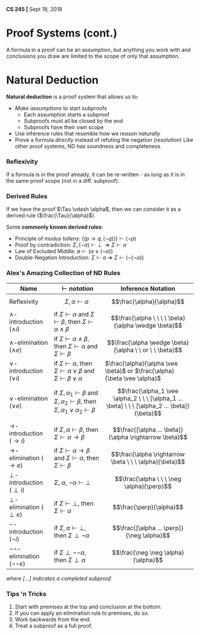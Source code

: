 **CS 245 |** Sept 18, 2018



#  Proof Systems (cont.)
A formula in a proof can be an assumption, but anything you work with and conclusions you draw are limited to the scope of only that assumption.


# Natural Deduction
__Natural deduction__ is a proof system that allows us to:
  - _Make assumptions_ to start subproofs
    - Each assumption starts a subproof
    - Subproofs must all be closed by the end
    - Subproofs have their own scope
  - Use inference rules that resemble how we _reason naturally_
  - Prove a formula _directly_ instead of refuting the negation (_resolution_)
Like other proof systems, ND has soundness and completeness.

### Reflexivity
If a formula is in the proof already, it can be re-written - as long as it is in the same proof scope (not in a diff. subproof).


### Derived Rules
If we have the proof $\Tau \vdash \alpha$, then we can consider it as a derived rule ($\frac{\Tau}{\alpha}$).

Some __commonly known derived rules__:
  - Principle of _modus tollens_: $\{(p \rightarrow q, (\neg q))\} \vdash (\neg p)$
  - Proof by contradiction: $\Sigma, (\neg \alpha) \vdash \perp \ \ \Rightarrow \ \Sigma \vdash \alpha$
   - Law of Excluded Middle: $\emptyset \vdash (\alpha \vee (\neg \alpha))$
  - Double-Negation Introduction: $\Sigma \vdash \alpha \ \Rightarrow  \ \Sigma \vdash (\neg (\neg \alpha))$

### Alex's Amazing Collection of ND Rules
| Name | $\vdash notation$ | Inference Notation |
| - | - | - |
| Reflexivity  | $$\Sigma, \alpha \vdash \alpha$$ | $$\frac{\alpha}{\alpha}$$ |
| $\wedge$-introduction ($\wedge i$) | if $\Sigma \vdash \alpha$ and $\Sigma \vdash \beta$, then $\Sigma \vdash \alpha \wedge \beta$  | $$\frac{\alpha \ \ \ \ \beta}{\alpha \wedge \beta}$$  |
| $\wedge$-elimination ($\wedge e$)  | if $\Sigma \vdash \alpha \wedge \beta$, then $\Sigma \vdash \alpha$ and $\Sigma \vdash \beta$ | $$\frac{\alpha \wedge \beta}{\alpha \ \ or \  \ \beta}$$   |
| $\vee$-introduction ($\vee i$) | if $\Sigma \vdash \alpha$, then $\Sigma \vdash \alpha \vee \beta$ and $\Sigma \vdash \beta \vee \alpha$  | $\frac{\alpha}{\alpha \vee \beta}$ or $\frac{\alpha}{\beta \vee \alpha}$ |
| $\vee$-elimination ($\vee e$)  | if $\Sigma, \alpha_1 \vdash \beta$ and $\Sigma, \alpha_2 \vdash \beta$, then $\Sigma, \alpha_1 \vee \alpha_2 \vdash \beta$ | $$\frac{\alpha_1 \vee \alpha_2 \ \ \ [\alpha_1 ... \beta] \ \ \ [\alpha_2 ... \beta]}{\beta}$$ |
| $\rightarrow$-introduction ($\rightarrow i$)  | if $\Sigma, \alpha \vdash \beta$, then $\Sigma \vdash \alpha \rightarrow \beta$ | $$\frac{[\alpha ... \beta]}{\alpha \rightarrow \beta}$$  |
| $\rightarrow$-elimination ($\rightarrow e$)  | if $\Sigma \vdash \alpha \rightarrow \beta$ and $\Sigma \vdash \alpha$, then $\Sigma \vdash \beta$  | $$\frac{\alpha \rightarrow \beta \ \ \ \alpha}{\beta}$$  |
| $\perp$-introduction ($\perp i$) | $\Sigma$, $\alpha$, $\neg \alpha \vdash \perp$  | $$\frac{\alpha \ \ \ \neg \alpha}{\perp}$$  |
| $\perp$-elimination ($\perp e$)  | if $\Sigma \vdash \perp$, then $\Sigma \vdash \alpha$  | $$\frac{\perp}{\alpha}$$ |
| $\neg$-introduction ($\neg i$)  | if $\Sigma, \alpha \vdash \perp$, then $\Sigma \perp \neg \alpha$  | $$\frac{[\alpha ... \perp]}{\neg \alpha}$$  |
| $\neg \neg$-elimination ($\neg \neg e$)  | if $\Sigma \perp \neg \neg \alpha$, then $\Sigma \perp \alpha$  | $$\frac{\neg \neg \alpha}{\alpha}$$  |
_where $[...]$ indicates a completed subproof._


### Tips 'n Tricks
  1. Start with premises at the top and conclusion at the bottom.
  2. If you can apply an elimination rule to premises, do so.
  3. Work backwards from the end.
  4. Treat a subproof as a full proof.
